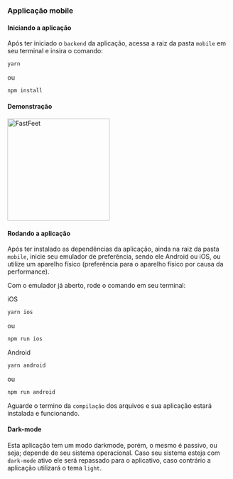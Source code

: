 ### Applicação mobile

#### Iniciando a aplicação

Após ter iniciado o `backend` da aplicação, acessa a raiz da pasta `mobile` em seu terminal e insira o comando:

```bash
yarn
```
ou
```bash
npm install
```

#### Demonstração

<img src="/.github/mobile.gif" alt="FastFeet" width="230" />

#### Rodando a aplicação

Após ter instalado as dependências da aplicação, ainda na raiz da pasta `mobile`, inicie seu emulador de preferência, sendo ele Android ou iOS, ou utilize um aparelho físico (preferência para o aparelho físico por causa da performance).

Com o emulador já aberto, rode o comando em seu terminal:

iOS
```bash
yarn ios
```
ou
```bash
npm run ios
```

Android
```bash
yarn android
```
ou
```bash
npm run android
```

Aguarde o termino da `compilação` dos arquivos e sua aplicação estará instalada e funcionando.

#### Dark-mode

Esta aplicação tem um modo darkmode, porém, o mesmo é passivo, ou seja; depende de seu sistema operacional. Caso seu sistema esteja com `dark-mode` ativo ele será repassado para o aplicativo, caso contrário a aplicação utilizará o tema `light`.

